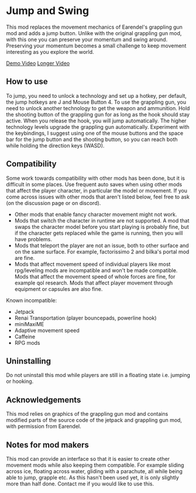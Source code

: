 Jump and Swing
==============

This mod replaces the movement mechanics of Earendel's grappling gun mod and adds a jump button. Unlike with the original grappling gun mod, with this one you can preserve your momentum and swing around. Preserving your momentum becomes a small challenge to keep movement interesting as you explore the world.

[Demo Video](https://www.youtube.com/watch?v=ktT1L1qayZU)
[Longer Video](https://www.youtube.com/watch?v=e4Srh70Wrn8)

How to use
----------

To jump, you need to unlock a technology and set up a hotkey, per default, the jump hotkeys are J and Mouse Button 4. To use the grappling gun, you need to unlock another technology to get the weapon and ammunition. Hold the shooting button of the grappling gun for as long as the hook should stay active. When you release the hook, you will jump automatically. The higher technology levels upgrade the grappling gun automatically. Experiment with the keybindings, I suggest using one of the mouse buttons and the space bar for the jump button and the shooting button, so you can reach both while holding the direction keys (WASD).

Compatibility
-------------

Some work towards compatibility with other mods has been done, but it is difficult in some places. Use frequent auto saves when using other mods that affect the player character, in particular the model or movement. If you come across issues with other mods that aren't listed below, feel free to ask (on the discussion page or on discord). 

* Other mods that enable fancy character movement might not work.
* Mods that switch the character in runtime are not supported. A mod that swaps the character model before you start playing is probably fine, but if the character gets replaced while the game is running, then you will have problems.
* Mods that teleport the player are not an issue, both to other surface and on the same surface. For example, factorissimo 2 and bilka's portal mod are fine. 
* Mods that affect movement speed of individual players like most rpg/leveling mods are incompatible and won't be made compatible. Mods that affect the movement speed of whole forces are fine, for example qol research. Mods that affect player movement through equipment or capsules are also fine.

Known incompatible:

* Jetpack
* Renai Transportation (player bouncepads, powerline hook)
* miniMaxiME
* Adaptive movement speed
* Caffeine
* RPG mods


Uninstalling
-----------

Do not uninstall this mod while players are still in a floating state i.e. jumping or hooking.


Acknowledgements
----------------

This mod relies on graphics of the grappling gun mod and contains modified parts of the source code of the jetpack and grappling gun mod, with permission from Earendel.

Notes for mod makers
--------------------

This mod can provide an interface so that it is easier to create other movement mods while also keeping them compatible. For example sliding across ice, floating across water, gliding with a parachute, all while being able to jump, grapple etc. As this hasn't been used yet, it is only slightly more than half done. Contact me if you would like to use this. 